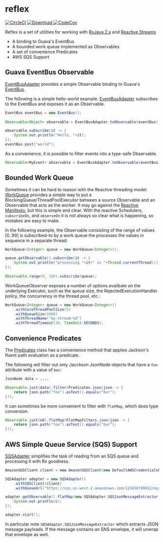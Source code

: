 # reflex

[![CircleCI](https://circleci.com/gh/LendingClub/reflex.svg?style=svg)](https://circleci.com/gh/LendingClub/reflex)
[ ![Download](https://api.bintray.com/packages/lendingclub/OSS/reflex/images/download.svg) ](https://bintray.com/lendingclub/OSS/reflex/_latestVersion)
[![CodeCov](https://codecov.io/github/LendingClub/reflex/coverage.svg)](https://codecov.io/github/LendingClub/reflex)

Reflex is a set of utilities for working with [RxJava 2.x](https://github.com/ReactiveX/RxJava/wiki/What's-different-in-2.0) and [Reactive Streams](http://www.reactive-streams.org/)


* A binding to Guava's EventBus
* A bounded work queue implemented as Observables
* A set of convenience Predicates
* AWS SQS Support

## Guava EventBus Observable

[EventBusAdapter](src/main/java/org/lendingclub/reflex/guava/EventBusAdapter.java) provides a simple Observable binding to Guava's [EventBus](https://github.com/google/guava/wiki/EventBusExplained).

The following is a simple hello-world example.  [EventBusAdapter](src/main/java/org/lendingclub/reflex/guava/EventBusAdapter.java) subscribes to the EventBus and exposes it as an Observable.

```java
EventBus eventBus = new EventBus();
    
Observable<Object> observable = EventBusAdapter.toObservable(eventBus);

observable.subscribe(it -> {
    System.out.println("Hello, "+it);
});
eventBus.post("world");
```

As a convenience, it is possible to filter events into a type-safe Observable.

```java
Observable<MyEvent> observable = EventBusAdapter.toObservable(eventBus, MyEvent.class);
```

## Bounded Work Queue


Sometimes it can be hard to reason with the Reactive threading model.  [WorkQueue](src/main/java/org/lendingclub/rx/queue/WorkQueue.java) provides a simple way to put a BlockingQueue/ThreadPoolExecutor 
between a source Observable and an Observable that acts as the worker.  It may go against the [Reactive Manifesto](http://www.reactivemanifesto.org/), but this is simple and clear.  With the reactive Schedulers, ```subscribeOn```, and ```observeOn``` it is not always so clear what is happening, so mistakes are easy to make.


In the following example, the Observable consisting of the range of values [0..99] is subscribed-to by a work queue the processes the values in sequence in a separate thread:

```java
WorkQueue<Integer> queue = new WorkQueue<Integer>();

queue.getObservable().subscribe(it -> {
    System.out.println("processing "+it+" in "+Thread.currentThread());
});
    
Observable.range(0, 100).subscribe(queue);
```

WorkQueueObserver exposes a number of options availbale on the underlying Executor, such as the queue size, the RejectedExecutionHandler policy, the concurrency in the thread pool, etc.:

```java
WorkQueue<Integer> queue = new WorkQueue<Integer>()
    .withCoreThreadPoolSize(5)
    .withQueueSize(5000)
    .withThreadName("my-thread-%d")
    .withThreadTimeout(30, TimeUnit.SECONDS);
```

## Convenience Predicates

The [Predicates](src/main/java/org/lendingclub/reflex/predicate/Predicates.java) class has a convenience method that applies Jackson's fluent path evaluation as a predicate.

The following will filter out only Jacckson JsonNode objects that have a ```foo``` attribute with a value of ```bar```:

```java
JsonNode data = ...;

Observable.just(data).filter(Predicates.json(json -> {
    return json.path("foo").asText().equals("bar");
}));
```

It can sometimes be more convenient to filter with ```flatMap```, which does type conversion.

```java
Observable.just(n0).flatMap(FlatMapFilters.json(json -> {
    return json.path("foo").asText().equals("bar");
}));
```

## AWS Simple Queue Service (SQS) Support


[SQSAdapter](src/main/java/org/lendingclub/reflex/aws/sqs/SQSAdapter.java) simplifies the task of reading from an SQS queue and processing it with Rx goodness.

```java
AmazonSQSClient client = new AmazonSQSClient(new DefaultAWSCredentialsProviderChain());

SQSAdapter adapter = new SQSAdapter()
    .withSQSClient(client)
    .withQueueUrl("https://sqs.us-west-2.amazonaws.com/123456789012/myqueue");

adapter.getObservable().flatMap(new SQSAdapter.SQSJsonMessageExtractor()).subscribe(c -> {
    System.out.println(c);
});

adapter.start();
```


In particular note ```SQSAdapter.SQSJsonMessageExtractor``` which extracts JSON message payloads.  If the message contains an SNS
envelope, it will unwrap that envelope as well.
